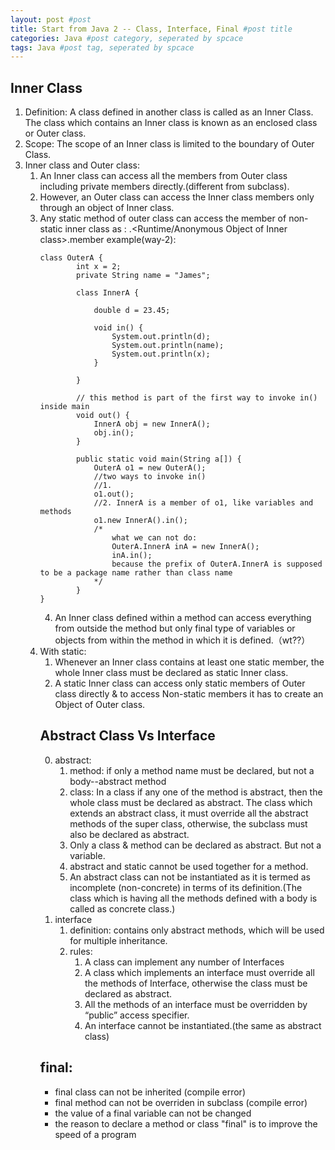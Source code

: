 ```yaml
---
layout: post #post
title: Start from Java 2 -- Class, Interface, Final #post title
categories: Java #post category, seperated by spcace
tags: Java #post tag, seperated by spcace
---
```


## Inner Class
1. Definition: A class defined in another class is called as an Inner Class.
The class which contains an Inner class is known as an enclosed class or Outer class.
2. Scope: The scope of an Inner class is limited to the boundary of Outer Class.
3. Inner class and Outer class:
    1. An Inner class can access all the members from Outer class including private members directly.(different from subclass). 
    2. However, an Outer class can access the Inner class members only through an object of Inner class.
    3. Any static method of outer class can access the member of non-static inner class as : <Object of Outer class>.<Runtime/Anonymous Object of Inner class>.member
    example(way-2):
    ```
    class OuterA {
            int x = 2;
            private String name = "James";

            class InnerA {

                double d = 23.45;

                void in() {
                    System.out.println(d);
                    System.out.println(name);
                    System.out.println(x);
                }	

            }

            // this method is part of the first way to invoke in() inside main
            void out() {
                InnerA obj = new InnerA();
                obj.in();
            }

            public static void main(String a[]) {
                OuterA o1 = new OuterA();
                //two ways to invoke in()
                //1. 
                o1.out();	
                //2. InnerA is a member of o1, like variables and methods
                o1.new InnerA().in();
                /*
                    what we can not do:
                    OuterA.InnerA inA = new InnerA(); 
                    inA.in();
                    because the prefix of OuterA.InnerA is supposed to be a package name rather than class name
                */
            }
    }
    ```
    4. An Inner class defined within a method can access everything from outside the method but only final type of variables or objects from within the method in which it is defined.（wt??）
4. With static:
    1. Whenever an Inner class contains at least one static member, the whole Inner class must be declared as static Inner class.
    2. A static Inner class can access only static members of Outer class directly & to access Non-static members it has to create an Object of Outer class.



## Abstract Class Vs Interface
0. abstract:
    1. method: if only a method name must be declared, but not a body--abstract method
    2. class: In a class if any one of the method is abstract, then the whole class must be declared as abstract. The class which extends an abstract class, it must override all the abstract methods of the super class, otherwise, the subclass must also be declared as abstract.
    3. Only a class & method can be declared as abstract. But not a variable.
    4. abstract and static cannot be used together for a method.
    5. An abstract class can not be instantiated as it is termed as incomplete (non-concrete) in terms of its definition.(The class which is having all the methods defined with a body is called as concrete class.)
1. interface
    1. definition:
    contains only abstract methods, which will be used for multiple inheritance.
    2. rules:
        1. A class can implement any number of Interfaces
        2. A class which implements an interface must override all the methods of Interface, otherwise the class must be declared as abstract.
        2. All the methods of an interface must be overridden by “public” access specifier.
        2. An interface cannot be instantiated.(the same as abstract class)


## final:
- final class can not be inherited (compile error)
- final method can not be overriden in subclass (compile error)
- the value of a final variable can not be changed
- the reason to declare a method or class "final" is to improve the speed of a program